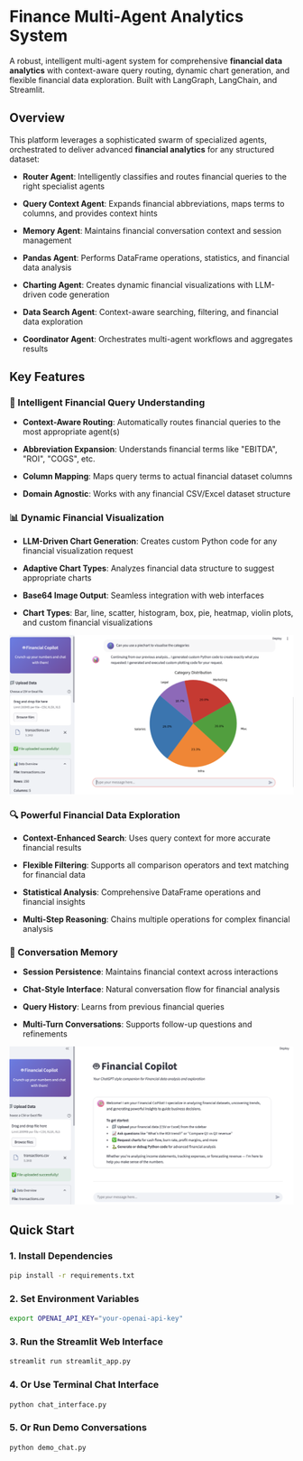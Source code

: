# Finance Multi-Agent Analytics System

A robust, intelligent multi-agent system for comprehensive **financial data analytics** with context-aware query routing, dynamic chart generation, and flexible financial data exploration. Built with LangGraph, LangChain, and Streamlit.

## Overview

This platform leverages a sophisticated swarm of specialized agents, orchestrated to deliver advanced **financial analytics** for any structured dataset:

* **Router Agent**: Intelligently classifies and routes financial queries to the right specialist agents

* **Query Context Agent**: Expands financial abbreviations, maps terms to columns, and provides context hints

* **Memory Agent**: Maintains financial conversation context and session management

* **Pandas Agent**: Performs DataFrame operations, statistics, and financial data analysis

* **Charting Agent**: Creates dynamic financial visualizations with LLM-driven code generation

* **Data Search Agent**: Context-aware searching, filtering, and financial data exploration

* **Coordinator Agent**: Orchestrates multi-agent workflows and aggregates results

## Key Features

### 🧠 Intelligent Financial Query Understanding

* **Context-Aware Routing**: Automatically routes financial queries to the most appropriate agent(s)

* **Abbreviation Expansion**: Understands financial terms like "EBITDA", "ROI", "COGS", etc.

* **Column Mapping**: Maps query terms to actual financial dataset columns

* **Domain Agnostic**: Works with any financial CSV/Excel dataset structure

### 📊 Dynamic Financial Visualization

* **LLM-Driven Chart Generation**: Creates custom Python code for any financial visualization request

* **Adaptive Chart Types**: Analyzes financial data structure to suggest appropriate charts

* **Base64 Image Output**: Seamless integration with web interfaces

* **Chart Types**: Bar, line, scatter, histogram, box, pie, heatmap, violin plots, and custom financial visualizations


![UI Preview](./assets/1.png)



### 🔍 Powerful Financial Data Exploration

* **Context-Enhanced Search**: Uses query context for more accurate financial results

* **Flexible Filtering**: Supports all comparison operators and text matching for financial data

* **Statistical Analysis**: Comprehensive DataFrame operations and financial insights

* **Multi-Step Reasoning**: Chains multiple operations for complex financial analysis

### 💭 Conversation Memory

* **Session Persistence**: Maintains financial context across interactions

* **Chat-Style Interface**: Natural conversation flow for financial analysis

* **Query History**: Learns from previous financial queries

* **Multi-Turn Conversations**: Supports follow-up questions and refinements

![UI Preview](./assets/2.png)

## Quick Start

### 1\. Install Dependencies

```bash
pip install -r requirements.txt
```

### 2\. Set Environment Variables 

```bash
export OPENAI_API_KEY="your-openai-api-key"
```

### 3\. Run the Streamlit Web Interface

```bash
streamlit run streamlit_app.py
```

### 4\. Or Use Terminal Chat Interface

```bash
python chat_interface.py
```

### 5\. Or Run Demo Conversations

```bash
python demo_chat.py
```